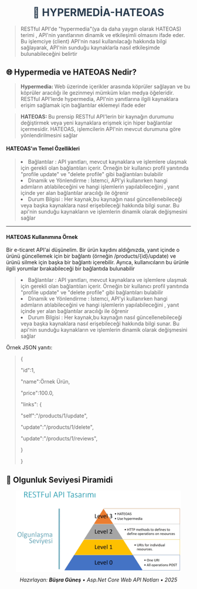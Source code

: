 <div align="center">
  <h1 style="color:#2c3e50;">🧩 HYPERMEDİA-HATEOAS</h1>
</div>
<blockquote>
RESTful API'de "hypermedia"(ya da daha yaygın olarak HATEOAS) terimi , API'nin yanıtlarının dinamik ve etkileşimli olmasını ifade eder. Bu işlemciye (client) API'nin nasıl kullanılacağı hakkında bilgi sağlayarak, API'nin sunduğu kaynaklarla nasıl etkileşimde bulunabileceğini belirtir
</blockquote>
<p></p>
<h2>🌐 Hypermedia ve HATEOAS Nedir?</h2>
<blockquote>
<strong>Hypermedia: </strong>Web üzerinde içerikler arasında köprüler sağlayan ve bu köprüler aracılığı ile gezinmeyi mümküm kılan medya öğeleridir. RESTful API'lerde hypermedia, API'nin yanıtlarına ilgili kaynaklara erişim sağlamak için bağlantılar eklemeyi ifade eder</p>
</blockquote>
<blockquote>
<p><strong>HATEOAS: </strong>Bu prensip RESTful API'lerin bir kaynağın durumunu değiştirmek veya yeni kaynaklara erişmek için hiper bağlantılar içermesidir. HATEOAS, işlemcilerin API'nin mevcut durumuna göre yönlendirilmesini sağlar </p>
</blockquote>

<p><h4>HATEOAS'ın Temel Özellikleri</h4>
<blockquote>
<li>Bağlantılar : API yanıtları, mevcut kaynaklara ve işlemlere ulaşmak için gerekli olan bağlantıları içerir. Örneğin bir kullanıcı profil yanıtında "profile update" ve "delete profile" gibi bağlantıları bulabilir</li>
<li>Dinamik ve Yönlendirme : İstemci, API'yi kullanırken hangi adımların atılabileceğini ve hangi işlemlerin yapılabileceğini , yanıt içinde yer alan bağlantılar aracılığı ile öğrenir</li>
<li>Durum Bilgisi : Her kaynak,bu kaynağın nasıl güncellenebileceği veya başka kaynaklara nasıl erişebileceği hakkında bilgi sunar. Bu api'nin sunduğu kaynakların ve işlemlerin dinamik olarak değişmesini sağlar</li>
</p>
</blockquote>


<hr>

<p><h4>HATEOAS Kullanımına Örnek</h4>
<p>Bir e-ticaret API'ai düşünelim. Bir ürün kaydını aldığınızda, yanıt içinde o ürünü güncellemek için bir bağlantı (örneğin /products/{id}/update) ve ürünü silmek için başka bir bağlantı içerebilir. Ayrıca, kullanıcıların bu ürünle ilgili yorumlar bırakabileceği bir bağlantıda bulunabilir</p>
<blockquote>
<li>Bağlantılar : API yanıtları, mevcut kaynaklara ve işlemlere ulaşmak için gerekli olan bağlantıları içerir. Örneğin bir kullanıcı profil yanıtında "profile update" ve "delete profile" gibi bağlantıları bulabilir</li>
<li>Dinamik ve Yönlendirme : İstemci, API'yi kullanırken hangi adımların atılabileceğini ve hangi işlemlerin yapılabileceğini , yanıt içinde yer alan bağlantılar aracılığı ile öğrenir</li>
<li>Durum Bilgisi : Her kaynak,bu kaynağın nasıl güncellenebileceği veya başka kaynaklara nasıl erişebileceği hakkında bilgi sunar. Bu api'nin sunduğu kaynakların ve işlemlerin dinamik olarak değişmesini sağlar</li>
</p>
</blockquote>
<p>Örnek JSON yanıtı:</p>
<blockquote>
<p>{</p>
<p> "id":1,</p>
<p> "name":Örnek Ürün,</p>
<p> "price":100.0,</p>
<p> "links":  {</p>
<p> "self":"/products/1/update",</p>
<p> "update":"/products/1/delete",</p>
<p> "update":"/products/1/reviews",</p>
<p>   }</p>
<p>}</p>
</blockquote>
<h2>📨 Olgunluk Seviyesi Piramidi</h2>
<div align="center">
  <img src="Images/Diagram.png" alt="Request 1" width="450" style="margin-bottom:10px;"><br>
</div>
<!-- Footer -->
<div align="center">
  <em>Hazırlayan: <strong>Büşra Güneş</strong> • Asp.Net Core Web API Notları • 2025</em>
</div>


